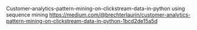 
Customer-analytics-pattern-mining-on-clickstream-data-in-python
using sequence mining
https://medium.com/@brechterlaurin/customer-analytics-pattern-mining-on-clickstream-data-in-python-1bcd2de15a5d

